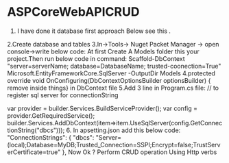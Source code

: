# ASPCoreWebAPICRUD
1. I have done it database first approach
Below see this .

2.Create database and tables
3.In->Tools-> Nuget Packet Manager -> open console->write below code: At first Create A Models folder this your project.Then run below code in command:
Scaffold-DbContext "server=serverName; database=DatabaseName; trusted-coonection=True" Microsoft.EntityFrameworkCore.SqlServer -OutputDir Models
4.protected override void OnConfiguring(DbContextOptionsBuilder optionsBuilder) { remove inside things} in DbContext file
5.Add 3 line in Program.cs file:
// to register sql server for connectionString 

var provider = builder.Services.BuildServiceProvider();
var config = provider.GetRequiredService<IConfiguration>();
builder.Services.AddDbContext<MyDbContext>(item=>item.UseSqlServer(config.GetConnectionString("dbcs")));
6. In apsetting.json add this below code:
  "ConnectionStrings": {
    "dbcs": "Server=(local);Database=MyDB;Trusted_Connection=SSPI;Encrypt=false;TrustServerCertificate=true"
  },
  Now Ok ?  Perform CRUD operation Using Http verbs
